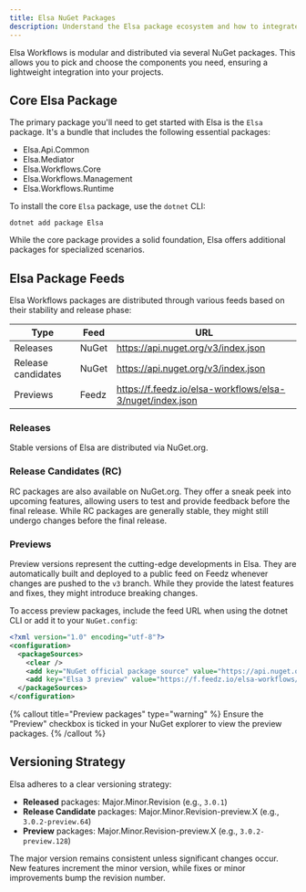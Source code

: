 ```yaml
---
title: Elsa NuGet Packages
description: Understand the Elsa package ecosystem and how to integrate them into your projects.
---
```


Elsa Workflows is modular and distributed via several NuGet packages. This allows you to pick and choose the components you need, ensuring a lightweight integration into your projects.

## **Core Elsa Package**

The primary package you'll need to get started with Elsa is the `Elsa` package. It's a bundle that includes the following essential packages:

- Elsa.Api.Common
- Elsa.Mediator
- Elsa.Workflows.Core
- Elsa.Workflows.Management
- Elsa.Workflows.Runtime

To install the core `Elsa` package, use the `dotnet` CLI:

```shell
dotnet add package Elsa
```

While the core package provides a solid foundation, Elsa offers additional packages for specialized scenarios.

## **Elsa Package Feeds**

Elsa Workflows packages are distributed through various feeds based on their stability and release phase:

| Type               | Feed  | URL                                                       |
|--------------------|-------|-----------------------------------------------------------|
| Releases           | NuGet | https://api.nuget.org/v3/index.json                       |
| Release candidates | NuGet | https://api.nuget.org/v3/index.json                       |
| Previews           | Feedz | https://f.feedz.io/elsa-workflows/elsa-3/nuget/index.json |

### **Releases**

Stable versions of Elsa are distributed via NuGet.org.

### **Release Candidates (RC)**

RC packages are also available on NuGet.org. They offer a sneak peek into upcoming features, allowing users to test and provide feedback before the final release. While RC packages are generally stable, they might still undergo changes before the final release.

### **Previews**

Preview versions represent the cutting-edge developments in Elsa. They are automatically built and deployed to a public feed on Feedz whenever changes are pushed to the `v3` branch. While they provide the latest features and fixes, they might introduce breaking changes.

To access preview packages, include the feed URL when using the dotnet CLI or add it to your `NuGet.config`:

```xml
<?xml version="1.0" encoding="utf-8"?>
<configuration>
  <packageSources>
    <clear />
    <add key="NuGet official package source" value="https://api.nuget.org/v3/index.json" />
    <add key="Elsa 3 preview" value="https://f.feedz.io/elsa-workflows/elsa-3/nuget/index.json" />
  </packageSources>
</configuration>
```

{% callout title="Preview packages" type="warning" %}
Ensure the "Preview" checkbox is ticked in your NuGet explorer to view the preview packages.
{% /callout %}

## **Versioning Strategy**

Elsa adheres to a clear versioning strategy:

- **Released** packages: Major.Minor.Revision (e.g., `3.0.1`)
- **Release Candidate** packages: Major.Minor.Revision-preview.X (e.g., `3.0.2-preview.64`)
- **Preview** packages: Major.Minor.Revision-preview.X (e.g., `3.0.2-preview.128`)

The major version remains consistent unless significant changes occur. New features increment the minor version, while fixes or minor improvements bump the revision number.